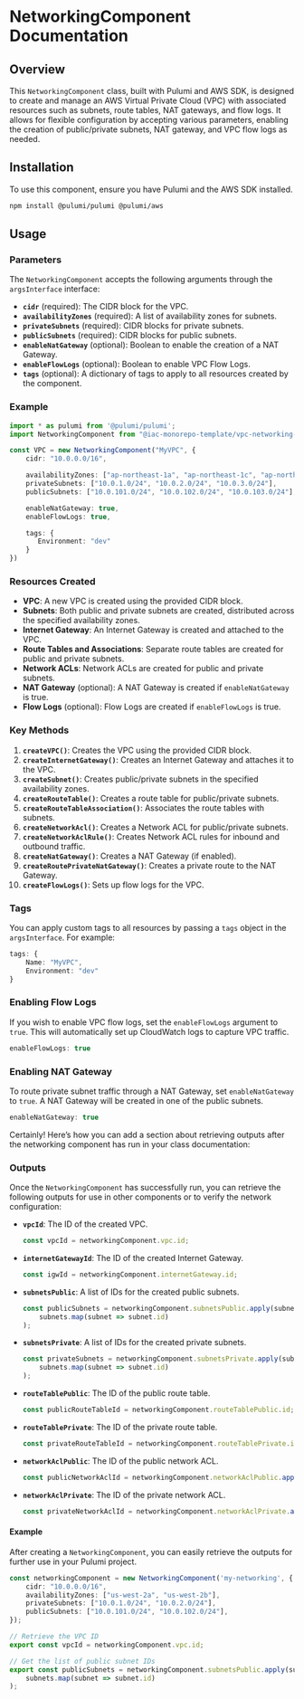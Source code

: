 # NetworkingComponent Documentation

## Overview

This `NetworkingComponent` class, built with Pulumi and AWS SDK, is designed to create and manage an AWS Virtual Private Cloud (VPC) with associated resources such as subnets, route tables, NAT gateways, and flow logs. It allows for flexible configuration by accepting various parameters, enabling the creation of public/private subnets, NAT gateway, and VPC flow logs as needed.

## Installation

To use this component, ensure you have Pulumi and the AWS SDK installed.

```bash
npm install @pulumi/pulumi @pulumi/aws
```

## Usage

### Parameters

The `NetworkingComponent` accepts the following arguments through the `argsInterface` interface:

- **`cidr`** (required): The CIDR block for the VPC.
- **`availabilityZones`** (required): A list of availability zones for subnets.
- **`privateSubnets`** (required): CIDR blocks for private subnets.
- **`publicSubnets`** (required): CIDR blocks for public subnets.
- **`enableNatGateway`** (optional): Boolean to enable the creation of a NAT Gateway.
- **`enableFlowLogs`** (optional): Boolean to enable VPC Flow Logs.
- **`tags`** (optional): A dictionary of tags to apply to all resources created by the component.

### Example

```typescript
import * as pulumi from '@pulumi/pulumi';
import NetworkingComponent from "@iac-monorepo-template/vpc-networking-component";

const VPC = new NetworkingComponent("MyVPC", {
    cidr: "10.0.0.0/16",

    availabilityZones: ["ap-northeast-1a", "ap-northeast-1c", "ap-northeast-1d"],
    privateSubnets: ["10.0.1.0/24", "10.0.2.0/24", "10.0.3.0/24"],
    publicSubnets: ["10.0.101.0/24", "10.0.102.0/24", "10.0.103.0/24"],

    enableNatGateway: true,
    enableFlowLogs: true,

    tags: {
       Environment: "dev"
    }
})
```

### Resources Created

- **VPC**: A new VPC is created using the provided CIDR block.
- **Subnets**: Both public and private subnets are created, distributed across the specified availability zones.
- **Internet Gateway**: An Internet Gateway is created and attached to the VPC.
- **Route Tables and Associations**: Separate route tables are created for public and private subnets.
- **Network ACLs**: Network ACLs are created for public and private subnets.
- **NAT Gateway** (optional): A NAT Gateway is created if `enableNatGateway` is true.
- **Flow Logs** (optional): Flow Logs are created if `enableFlowLogs` is true.

### Key Methods

1. **`createVPC()`**: Creates the VPC using the provided CIDR block.
2. **`createInternetGateway()`**: Creates an Internet Gateway and attaches it to the VPC.
3. **`createSubnet()`**: Creates public/private subnets in the specified availability zones.
4. **`createRouteTable()`**: Creates a route table for public/private subnets.
5. **`createRouteTableAssociation()`**: Associates the route tables with subnets.
6. **`createNetworkAcl()`**: Creates a Network ACL for public/private subnets.
7. **`createNetworkAclRule()`**: Creates Network ACL rules for inbound and outbound traffic.
8. **`createNatGateway()`**: Creates a NAT Gateway (if enabled).
9. **`createRoutePrivateNatGateway()`**: Creates a private route to the NAT Gateway.
10. **`createFlowLogs()`**: Sets up flow logs for the VPC.

### Tags

You can apply custom tags to all resources by passing a `tags` object in the `argsInterface`. For example:

```typescript
tags: {
    Name: "MyVPC",
    Environment: "dev"
}
```

### Enabling Flow Logs

If you wish to enable VPC flow logs, set the `enableFlowLogs` argument to `true`. This will automatically set up CloudWatch logs to capture VPC traffic.

```typescript
enableFlowLogs: true
```

### Enabling NAT Gateway

To route private subnet traffic through a NAT Gateway, set `enableNatGateway` to `true`. A NAT Gateway will be created in one of the public subnets.

```typescript
enableNatGateway: true
```

Certainly! Here’s how you can add a section about retrieving outputs after the networking component has run in your class documentation:


### Outputs

Once the `NetworkingComponent` has successfully run, you can retrieve the following outputs for use in other components or to verify the network configuration:

- **`vpcId`**: The ID of the created VPC.
    ```typescript
    const vpcId = networkingComponent.vpc.id;
    ```

- **`internetGatewayId`**: The ID of the created Internet Gateway.
    ```typescript
    const igwId = networkingComponent.internetGateway.id;
    ```

- **`subnetsPublic`**: A list of IDs for the created public subnets.
    ```typescript
    const publicSubnets = networkingComponent.subnetsPublic.apply(subnets => 
        subnets.map(subnet => subnet.id)
    );
    ```

- **`subnetsPrivate`**: A list of IDs for the created private subnets.
    ```typescript
    const privateSubnets = networkingComponent.subnetsPrivate.apply(subnets => 
        subnets.map(subnet => subnet.id)
    );
    ```

- **`routeTablePublic`**: The ID of the public route table.
    ```typescript
    const publicRouteTableId = networkingComponent.routeTablePublic.id;
    ```

- **`routeTablePrivate`**: The ID of the private route table.
    ```typescript
    const privateRouteTableId = networkingComponent.routeTablePrivate.id;
    ```

- **`networkAclPublic`**: The ID of the public network ACL.
    ```typescript
    const publicNetworkAclId = networkingComponent.networkAclPublic.apply(nacl => nacl.id);
    ```

- **`networkAclPrivate`**: The ID of the private network ACL.
    ```typescript
    const privateNetworkAclId = networkingComponent.networkAclPrivate.apply(nacl => nacl.id);
    ```

#### Example

After creating a `NetworkingComponent`, you can easily retrieve the outputs for further use in your Pulumi project.

```typescript
const networkingComponent = new NetworkingComponent('my-networking', {
    cidr: "10.0.0.0/16",
    availabilityZones: ["us-west-2a", "us-west-2b"],
    privateSubnets: ["10.0.1.0/24", "10.0.2.0/24"],
    publicSubnets: ["10.0.101.0/24", "10.0.102.0/24"],
});

// Retrieve the VPC ID
export const vpcId = networkingComponent.vpc.id;

// Get the list of public subnet IDs
export const publicSubnets = networkingComponent.subnetsPublic.apply(subnets =>
    subnets.map(subnet => subnet.id)
);
```


